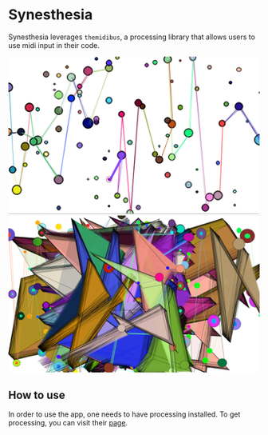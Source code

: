 # Synesthesia

Synesthesia leverages `themidibus`, a processing library that allows users to use midi input in their code.

![](images/dots.png)
![](images/triangles.png)

## How to use

In order to use the app, one needs to have processing installed. To get processing, you can visit their [page](https://www.processing.org/download/).
